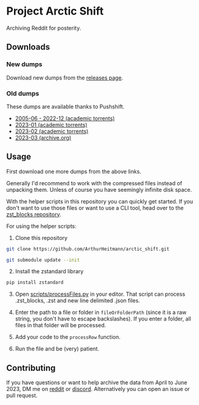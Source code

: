 # Project Arctic Shift

Archiving Reddit for posterity.

## Downloads

### New dumps

Download new dumps from the [releases page](https://github.com/ArthurHeitmann/arctic_shift/releases).

### Old dumps

These dumps are available thanks to Pushshift.

- [2005-06 - 2022-12 (academic torrents)](https://academictorrents.com/details/7c0645c94321311bb05bd879ddee4d0eba08aaee)
- [2023-01 (academic torrents)](https://academictorrents.com/details/c861d265525c488a9439fb874bd9c3fc38dcdfa5)
- [2023-02 (academic torrents)](https://academictorrents.com/details/9971c68d2909843a100ae955c6ab6de3e09c04a1)
- [2023-03 (archive.org)](https://archive.org/details/pushshift-reddit-2023-03/)

## Usage

First download one more dumps from the above links.

Generally I'd recommend to work with the compressed files instead of unpacking them. Unless of course you have seemingly infinite disk space.

With the helper scripts in this repository you can quickly get started. If you don't want to use those files or want to use a CLI tool, head over to the [zst_blocks repository](https://github.com/ArthurHeitmann/zst_blocks_format).

For using the helper scripts:

1. Clone this repository

```bash
git clone https://github.com/ArthurHeitmann/arctic_shift.git
```
```bash
git submodule update --init
```

2. Install the zstandard library

```bash
pip install zstandard
```

3. Open [scripts/processFiles.py](scripts/processFiles.py) in your editor. That script can process .zst_blocks, .zst and new line delimited .json files.

4. Enter the path to a file or folder in `fileOrFolderPath` (since it is a raw string, you don't have to escape backslashes). If you enter a folder, all files in that folder will be processed.

5. Add your code to the `processRow` function.

6. Run the file and be (very) patient.

## Contributing

If you have questions or want to help archive the data from April to June 2023, DM me on [reddit](reddit.com/user/RaiderBDev) or [discord](https://discord.com/users/282513022734565377). Alternatively you can open an issue or pull request.
